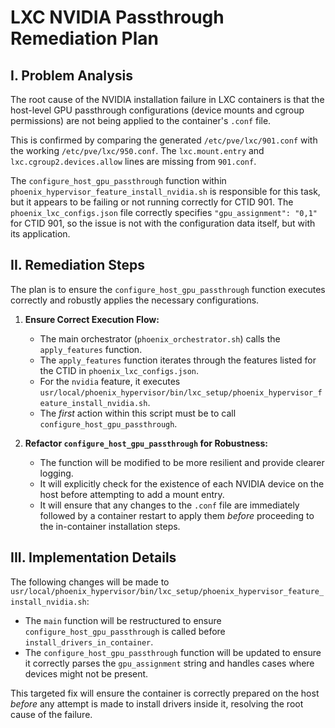 # LXC NVIDIA Passthrough Remediation Plan

## I. Problem Analysis

The root cause of the NVIDIA installation failure in LXC containers is that the host-level GPU passthrough configurations (device mounts and cgroup permissions) are not being applied to the container's `.conf` file.

This is confirmed by comparing the generated `/etc/pve/lxc/901.conf` with the working `/etc/pve/lxc/950.conf`. The `lxc.mount.entry` and `lxc.cgroup2.devices.allow` lines are missing from `901.conf`.

The `configure_host_gpu_passthrough` function within `phoenix_hypervisor_feature_install_nvidia.sh` is responsible for this task, but it appears to be failing or not running correctly for CTID 901. The `phoenix_lxc_configs.json` file correctly specifies `"gpu_assignment": "0,1"` for CTID 901, so the issue is not with the configuration data itself, but with its application.

## II. Remediation Steps

The plan is to ensure the `configure_host_gpu_passthrough` function executes correctly and robustly applies the necessary configurations.

1.  **Ensure Correct Execution Flow:**
    -   The main orchestrator (`phoenix_orchestrator.sh`) calls the `apply_features` function.
    -   The `apply_features` function iterates through the features listed for the CTID in `phoenix_lxc_configs.json`.
    -   For the `nvidia` feature, it executes `usr/local/phoenix_hypervisor/bin/lxc_setup/phoenix_hypervisor_feature_install_nvidia.sh`.
    -   The *first* action within this script must be to call `configure_host_gpu_passthrough`.

2.  **Refactor `configure_host_gpu_passthrough` for Robustness:**
    -   The function will be modified to be more resilient and provide clearer logging.
    -   It will explicitly check for the existence of each NVIDIA device on the host before attempting to add a mount entry.
    -   It will ensure that any changes to the `.conf` file are immediately followed by a container restart to apply them *before* proceeding to the in-container installation steps.

## III. Implementation Details

The following changes will be made to `usr/local/phoenix_hypervisor/bin/lxc_setup/phoenix_hypervisor_feature_install_nvidia.sh`:

-   The `main` function will be restructured to ensure `configure_host_gpu_passthrough` is called before `install_drivers_in_container`.
-   The `configure_host_gpu_passthrough` function will be updated to ensure it correctly parses the `gpu_assignment` string and handles cases where devices might not be present.

This targeted fix will ensure the container is correctly prepared on the host *before* any attempt is made to install drivers inside it, resolving the root cause of the failure.